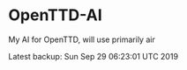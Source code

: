 # OpenTTD-AI
My AI for OpenTTD, will use primarily air

Latest backup: Sun Sep 29 06:23:01 UTC 2019

